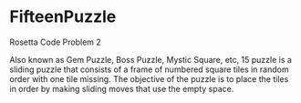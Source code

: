 # FifteenPuzzle
Rosetta Code Problem 2

Also known as Gem Puzzle, Boss Puzzle, Mystic Square, etc, 15 puzzle is a sliding puzzle that consists of a frame of numbered square tiles in random order with one tile missing. The objective of the puzzle is to place the tiles in order by making sliding moves that use the empty space.
